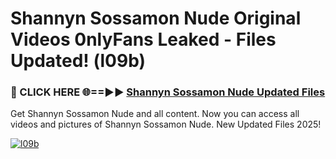 # Shannyn Sossamon Nude Original Videos 0nlyFans Leaked - Files Updated! (l09b)

<h3>🔴 CLICK HERE 🌐==►► <a href="https://tinyurl.com/yrmya6cz" rel="nofollow">Shannyn Sossamon Nude Updated Files</a></h3>

Get Shannyn Sossamon Nude and all content. Now you can access all videos and pictures of Shannyn Sossamon Nude. New Updated Files 2025!

[![l09b](https://i.imgur.com/FMdXYCs.gif)](https://tinyurl.com/yrmya6cz)
